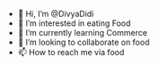 - 👋 Hi, I’m @DivyaDidi
- 👀 I’m interested in eating Food
- 🌱 I’m currently learning Commerce
- 💞️ I’m looking to collaborate on food
- 📫 How to reach me via food

<!---
DivyaDidi/DivyaDidi is a ✨ special ✨ repository because its `README.md` (this file) appears on your GitHub profile.
You can click the Preview link to take a look at your changes.
--->

